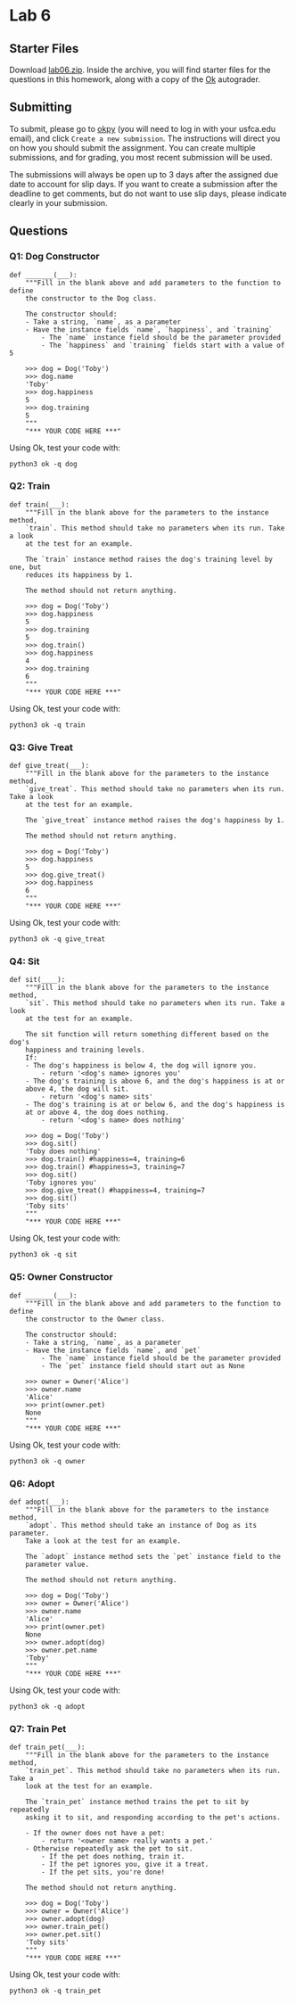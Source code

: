 # Lab 6

## Starter Files
Download [lab06.zip](https://github.com/david-yan/CS110_starter_code/blob/master/lab06.zip?raw=true). Inside the archive,
you will find starter files for the questions in this homework, along with a copy of the [Ok](https://cs61a.org/lab/lab01/ok)
autograder.

## Submitting
To submit, please go to [okpy](https://okpy.org/usf/cs110/sp20/lab06/) (you will need to log in with your usfca.edu email),
and click `Create a new submission`. The instructions will direct you on how you should submit the assignment. You can create
multiple submissions, and for grading, you most recent submission will be used.

The submissions will always be open up to 3 days after the assigned due date to account for slip days. If you want to create
a submission after the deadline to get comments, but do not want to use slip days, please indicate clearly in your submission.

## Questions

### Q1: Dog Constructor
```
def _______(___):
    """Fill in the blank above and add parameters to the function to define
    the constructor to the Dog class.

    The constructor should:
    - Take a string, `name`, as a parameter
    - Have the instance fields `name`, `happiness`, and `training`
        - The `name` instance field should be the parameter provided
        - The `happiness` and `training` fields start with a value of 5

    >>> dog = Dog('Toby')
    >>> dog.name
    'Toby'
    >>> dog.happiness
    5
    >>> dog.training
    5
    """
    "*** YOUR CODE HERE ***"
```

Using Ok, test your code with:
```
python3 ok -q dog
```

### Q2: Train
```
def train(___):
    """Fill in the blank above for the parameters to the instance method,
    `train`. This method should take no parameters when its run. Take a look
    at the test for an example.

    The `train` instance method raises the dog's training level by one, but
    reduces its happiness by 1.

    The method should not return anything.

    >>> dog = Dog('Toby')
    >>> dog.happiness
    5
    >>> dog.training
    5
    >>> dog.train()
    >>> dog.happiness
    4
    >>> dog.training
    6
    """
    "*** YOUR CODE HERE ***"
```
Using Ok, test your code with:
```
python3 ok -q train
```

### Q3: Give Treat
```
def give_treat(___):
    """Fill in the blank above for the parameters to the instance method,
    `give_treat`. This method should take no parameters when its run. Take a look
    at the test for an example.

    The `give_treat` instance method raises the dog's happiness by 1.

    The method should not return anything.

    >>> dog = Dog('Toby')
    >>> dog.happiness
    5
    >>> dog.give_treat()
    >>> dog.happiness
    6
    """
    "*** YOUR CODE HERE ***"
```
Using Ok, test your code with:
```
python3 ok -q give_treat
```

### Q4: Sit
```
def sit(____):
    """Fill in the blank above for the parameters to the instance method,
    `sit`. This method should take no parameters when its run. Take a look
    at the test for an example.

    The sit function will return something different based on the dog's
    happiness and training levels.
    If:
    - The dog's happiness is below 4, the dog will ignore you.
        - return '<dog's name> ignores you'
    - The dog's training is above 6, and the dog's happiness is at or
    above 4, the dog will sit.
        - return '<dog's name> sits'
    - The dog's training is at or below 6, and the dog's happiness is
    at or above 4, the dog does nothing.
        - return '<dog's name> does nothing'

    >>> dog = Dog('Toby')
    >>> dog.sit()
    'Toby does nothing'
    >>> dog.train() #happiness=4, training=6
    >>> dog.train() #happiness=3, training=7
    >>> dog.sit()
    'Toby ignores you'
    >>> dog.give_treat() #happiness=4, training=7
    >>> dog.sit()
    'Toby sits'
    """
    "*** YOUR CODE HERE ***"
```
Using Ok, test your code with:
```
python3 ok -q sit
```

### Q5: Owner Constructor
```
def _______(___):
    """Fill in the blank above and add parameters to the function to define
    the constructor to the Owner class.

    The constructor should:
    - Take a string, `name`, as a parameter
    - Have the instance fields `name`, and `pet`
        - The `name` instance field should be the parameter provided
        - The `pet` instance field should start out as None

    >>> owner = Owner('Alice')
    >>> owner.name
    'Alice'
    >>> print(owner.pet)
    None
    """
    "*** YOUR CODE HERE ***"
```
Using Ok, test your code with:
```
python3 ok -q owner
```

### Q6: Adopt
```
def adopt(___):
    """Fill in the blank above for the parameters to the instance method,
    `adopt`. This method should take an instance of Dog as its parameter.
    Take a look at the test for an example.

    The `adopt` instance method sets the `pet` instance field to the
    parameter value.

    The method should not return anything.

    >>> dog = Dog('Toby')
    >>> owner = Owner('Alice')
    >>> owner.name
    'Alice'
    >>> print(owner.pet)
    None
    >>> owner.adopt(dog)
    >>> owner.pet.name
    'Toby'
    """
    "*** YOUR CODE HERE ***"
```
Using Ok, test your code with:
```
python3 ok -q adopt
```

### Q7: Train Pet
```
def train_pet(___):
    """Fill in the blank above for the parameters to the instance method,
    `train_pet`. This method should take no parameters when its run. Take a
    look at the test for an example.

    The `train_pet` instance method trains the pet to sit by repeatedly
    asking it to sit, and responding according to the pet's actions.

    - If the owner does not have a pet:
        - return '<owner name> really wants a pet.'
    - Otherwise repeatedly ask the pet to sit.
        - If the pet does nothing, train it.
        - If the pet ignores you, give it a treat.
        - If the pet sits, you're done!

    The method should not return anything.

    >>> dog = Dog('Toby')
    >>> owner = Owner('Alice')
    >>> owner.adopt(dog)
    >>> owner.train_pet()
    >>> owner.pet.sit()
    'Toby sits'
    """
    "*** YOUR CODE HERE ***"
```
Using Ok, test your code with:
```
python3 ok -q train_pet
```
